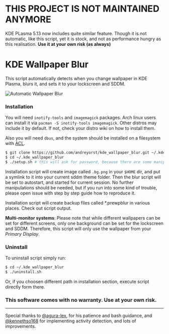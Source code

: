 # THIS PROJECT IS NOT MAINTAINED ANYMORE

KDE PLasma 5.13 now includes quite similar feature. Though it is not automatic, like this script, yet it is stock, and not as performance hungry as this realisation. **Use it at your own risk (as always)**

# 

# KDE Wallpaper Blur

This script automatically detects when you change wallpaper in KDE Plasma, blurs it, and sets it to your lockscreen and SDDM.

![Automatic Wallpaper Blur](demonstration.gif)

### Installation

You will need `inotify-tools` and `imagemagick` packages. Arch linux users can install it via `pacman -S inotify-tools imagemagick`. Other distros may include it by default. If not, check your distro wiki on how to install them.

Also you will need `dbus`, and the system should be installed on a filesystem with [ACL](https://wiki.archlinux.org/index.php/Access_Control_Lists).

```bash
$ git clone https://github.com/andreyorst/kde_wallpaper_blur.git ~/.kde_wallpaper_blur
$ cd ~/.kde_wallpaper_blur
$ ./setup.sh # this will ask for password, because there are some manipulations with SDDM files, wich requires root access
```

Installation script will create image called `.bg.png` in your `$HOME` dir, and put a symlink to it into your current sddm theme folder. Then the blur script will be set to autostart, and started for current session.
No further manipulations should be needed, but if you run into some kind of trouble, please open issue with step by step guide how to reproduce it.

Installation script will create backup files called \*.prewpblur in various places. Check out script output.

**Multi-monitor systems**: Please note that while different wallpapers can be set for different screens, only one background can be set for the lockscreen and SDDM. Therefore, this script will only use the wallpaper from your *Primary Display*.

### Uninstall

To uninstall script simply run:

```bash
$ cd ~/.kde_wallpaper_blur
$ ./uninstall.sh
```

Or, if you choosen different path in installation section, execute script directly form there.

### This software comes with no warranty. Use at your own risk.

---

Special thanks to [@agura-lex](https://github.com/agura-lex), for his patience and bash guidance, and [@kennethso168](https://github.com/kennethso168) for implementing activity detection, and lots of improvements.
